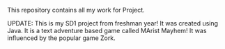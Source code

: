This repository contains all my work for Project.

UPDATE: This is my SD1 project from freshman year! It was created using Java. It is a text adventure based game called MArist Mayhem! It was influenced by the popular game Zork.
